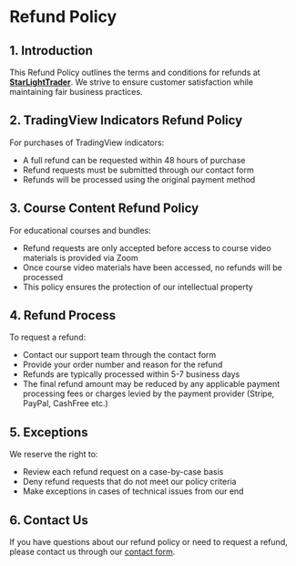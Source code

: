 # Refund Policy

## 1. Introduction

This Refund Policy outlines the terms and conditions for refunds at [**StarLightTrader**](https://starlighttrader.github.io/). We strive to ensure customer satisfaction while maintaining fair business practices.

## 2. TradingView Indicators Refund Policy

For purchases of TradingView indicators:

- A full refund can be requested within 48 hours of purchase
- Refund requests must be submitted through our contact form
- Refunds will be processed using the original payment method

## 3. Course Content Refund Policy

For educational courses and bundles:

- Refund requests are only accepted before access to course video materials is provided via Zoom
- Once course video materials have been accessed, no refunds will be processed
- This policy ensures the protection of our intellectual property

## 4. Refund Process

To request a refund:

- Contact our support team through the contact form
- Provide your order number and reason for the refund
- Refunds are typically processed within 5-7 business days
- The final refund amount may be reduced by any applicable payment processing fees or charges levied by the payment provider (Stripe, PayPal, CashFree etc.)

## 5. Exceptions

We reserve the right to:

- Review each refund request on a case-by-case basis
- Deny refund requests that do not meet our policy criteria
- Make exceptions in cases of technical issues from our end

## 6. Contact Us

If you have questions about our refund policy or need to request a refund, please contact us through our [contact form](https://starlighttrader.github.io/#contact).